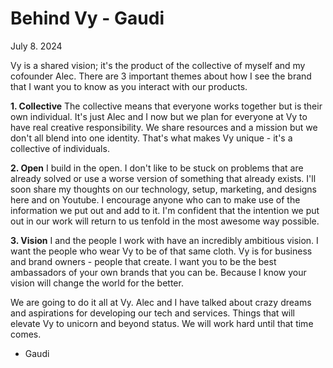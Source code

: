 # Behind Vy - Gaudi
July 8. 2024

Vy is a shared vision; it's the product of the collective of myself and my cofounder Alec. There are 3 important themes about how I see the brand that I want you to know as you interact with our products.

**1. Collective**
The collective means that everyone works together but is their own individual. It's just Alec and I now but we plan for everyone at Vy to have real creative responsibility. We share resources and a mission but we don't all blend into one identity. That's what makes Vy unique - it's a collective of individuals. 

**2. Open**
I build in the open. I don't like to be stuck on problems that are already solved or use a worse version of something that already exists. I'll soon share my thoughts on our technology, setup, marketing, and designs here and on Youtube. I encourage anyone who can to make use of the information we put out and add to it. I'm confident that the intention we put out in our work will return to us tenfold in the most awesome way possible.

**3. Vision**
I and the people I work with have an incredibly ambitious vision. I want the people who wear Vy to be of that same cloth. Vy is for business and brand owners - people that create. I want you to be the best ambassadors of your own brands that you can be. Because I know your vision will change the world for the better.

We are going to do it all at Vy. Alec and I have talked about crazy dreams and aspirations for developing our tech and services. Things that will elevate Vy to unicorn and beyond status. We will work hard until that time comes. 

- Gaudi
